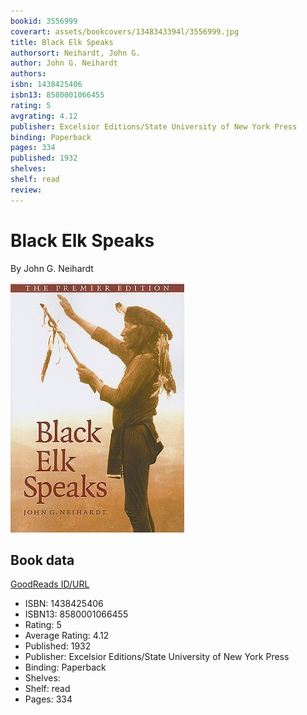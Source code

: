 ```yaml
---
bookid: 3556999
coverart: assets/bookcovers/1348343394l/3556999.jpg
title: Black Elk Speaks
authorsort: Neihardt, John G.
author: John G. Neihardt
authors: 
isbn: 1438425406
isbn13: 8580001066455
rating: 5
avgrating: 4.12
publisher: Excelsior Editions/State University of New York Press
binding: Paperback
pages: 334
published: 1932
shelves: 
shelf: read
review: 
---
```


# Black Elk Speaks

By John G. Neihardt

![](../../assets/bookcovers/1348343394l/3556999.jpg)

## Book data

[GoodReads ID/URL](https://www.goodreads.com/book/show/3556999)

- ISBN: 1438425406
- ISBN13: 8580001066455
- Rating: 5
- Average Rating: 4.12
- Published: 1932
- Publisher: Excelsior Editions/State University of New York Press
- Binding: Paperback
- Shelves: 
- Shelf: read
- Pages: 334

